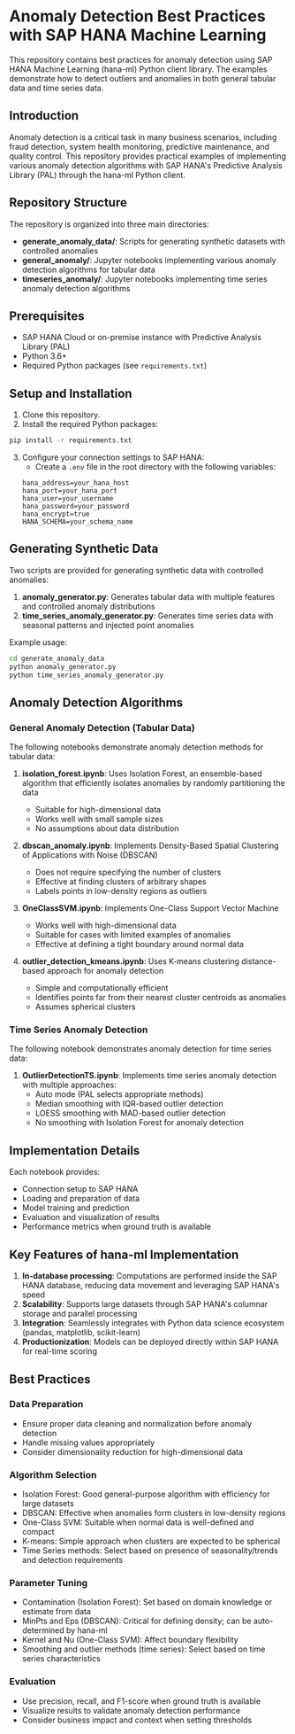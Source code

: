 # Anomaly Detection Best Practices with SAP HANA Machine Learning

This repository contains best practices for anomaly detection using SAP HANA Machine Learning (hana-ml) Python client library. The examples demonstrate how to detect outliers and anomalies in both general tabular data and time series data.

## Introduction

Anomaly detection is a critical task in many business scenarios, including fraud detection, system health monitoring, predictive maintenance, and quality control. This repository provides practical examples of implementing various anomaly detection algorithms with SAP HANA's Predictive Analysis Library (PAL) through the hana-ml Python client.

## Repository Structure

The repository is organized into three main directories:

- **generate_anomaly_data/**: Scripts for generating synthetic datasets with controlled anomalies
- **general_anomaly/**: Jupyter notebooks implementing various anomaly detection algorithms for tabular data
- **timeseries_anomaly/**: Jupyter notebooks implementing time series anomaly detection algorithms

## Prerequisites

- SAP HANA Cloud or on-premise instance with Predictive Analysis Library (PAL)
- Python 3.6+
- Required Python packages (see `requirements.txt`)

## Setup and Installation

1. Clone this repository.
2. Install the required Python packages:

```bash
pip install -r requirements.txt
```

3. Configure your connection settings to SAP HANA:
   - Create a `.env` file in the root directory with the following variables:
   ```
   hana_address=your_hana_host
   hana_port=your_hana_port
   hana_user=your_username
   hana_password=your_password
   hana_encrypt=true
   HANA_SCHEMA=your_schema_name
   ```

## Generating Synthetic Data

Two scripts are provided for generating synthetic data with controlled anomalies:

1. **anomaly_generator.py**: Generates tabular data with multiple features and controlled anomaly distributions
2. **time_series_anomaly_generator.py**: Generates time series data with seasonal patterns and injected point anomalies

Example usage:
```bash
cd generate_anomaly_data
python anomaly_generator.py
python time_series_anomaly_generator.py
```

## Anomaly Detection Algorithms

### General Anomaly Detection (Tabular Data)

The following notebooks demonstrate anomaly detection methods for tabular data:

1. **isolation_forest.ipynb**: Uses Isolation Forest, an ensemble-based algorithm that efficiently isolates anomalies by randomly partitioning the data
   - Suitable for high-dimensional data
   - Works well with small sample sizes
   - No assumptions about data distribution

2. **dbscan_anomaly.ipynb**: Implements Density-Based Spatial Clustering of Applications with Noise (DBSCAN)
   - Does not require specifying the number of clusters
   - Effective at finding clusters of arbitrary shapes
   - Labels points in low-density regions as outliers

3. **OneClassSVM.ipynb**: Implements One-Class Support Vector Machine
   - Works well with high-dimensional data
   - Suitable for cases with limited examples of anomalies
   - Effective at defining a tight boundary around normal data

4. **outlier_detection_kmeans.ipynb**: Uses K-means clustering distance-based approach for anomaly detection
   - Simple and computationally efficient
   - Identifies points far from their nearest cluster centroids as anomalies
   - Assumes spherical clusters

### Time Series Anomaly Detection

The following notebook demonstrates anomaly detection for time series data:

1. **OutlierDetectionTS.ipynb**: Implements time series anomaly detection with multiple approaches:
   - Auto mode (PAL selects appropriate methods)
   - Median smoothing with IQR-based outlier detection
   - LOESS smoothing with MAD-based outlier detection
   - No smoothing with Isolation Forest for anomaly detection

## Implementation Details

Each notebook provides:
- Connection setup to SAP HANA
- Loading and preparation of data
- Model training and prediction
- Evaluation and visualization of results
- Performance metrics when ground truth is available

## Key Features of hana-ml Implementation

1. **In-database processing**: Computations are performed inside the SAP HANA database, reducing data movement and leveraging SAP HANA's speed
2. **Scalability**: Supports large datasets through SAP HANA's columnar storage and parallel processing
3. **Integration**: Seamlessly integrates with Python data science ecosystem (pandas, matplotlib, scikit-learn)
4. **Productionization**: Models can be deployed directly within SAP HANA for real-time scoring

## Best Practices

### Data Preparation
- Ensure proper data cleaning and normalization before anomaly detection
- Handle missing values appropriately
- Consider dimensionality reduction for high-dimensional data

### Algorithm Selection
- Isolation Forest: Good general-purpose algorithm with efficiency for large datasets
- DBSCAN: Effective when anomalies form clusters in low-density regions
- One-Class SVM: Suitable when normal data is well-defined and compact
- K-means: Simple approach when clusters are expected to be spherical
- Time Series methods: Select based on presence of seasonality/trends and detection requirements

### Parameter Tuning
- Contamination (Isolation Forest): Set based on domain knowledge or estimate from data
- MinPts and Eps (DBSCAN): Critical for defining density; can be auto-determined by hana-ml
- Kernel and Nu (One-Class SVM): Affect boundary flexibility
- Smoothing and outlier methods (time series): Select based on time series characteristics

### Evaluation
- Use precision, recall, and F1-score when ground truth is available
- Visualize results to validate anomaly detection performance
- Consider business impact and context when setting thresholds


